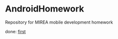 # AndroidHomework
 Repository for MIREA mobile development homework

done:
[first](https://github.com/ventusfortis/AndroidHomework/tree/main/firstPractic)
